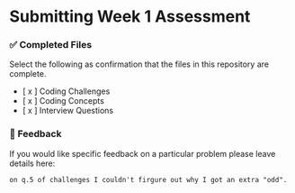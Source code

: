 # Submitting Week 1 Assessment

### ✅ Completed Files
Select the following as confirmation that the files in this repository are complete.
- [ x ] Coding Challenges
- [ x ] Coding Concepts
- [ x ] Interview Questions

### 📝 Feedback
If you would like specific feedback on a particular problem please leave details here:

	on q.5 of challenges I couldn't firgure out why I got an extra "odd".